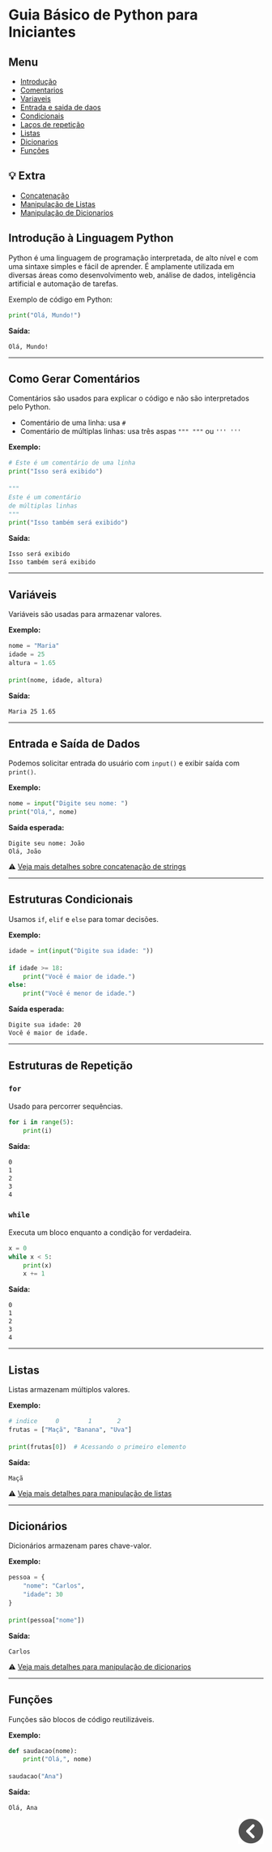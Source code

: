 # Guia Básico de Python para Iniciantes

## Menu

- [Introdução](#introdução-à-linguagem-python)
- [Comentarios](#como-gerar-comentários)
- [Variaveis](#variáveis)
- [Entrada e saida de daos](#entrada-e-saída-de-dados)
- [Condicionais](#estruturas-condicionais)
- [Laços de repetição](#estruturas-de-repetição)
- [Listas](#listas)
- [Dicionarios](#dicionários)
- [Funções](#funções)

## 💡 Extra

- [Concatenação](./concatenacao.md)
- [Manipulação de Listas](./lista.md)
- [Manipulação de Dicionarios](./dicionario.md)

## Introdução à Linguagem Python

Python é uma linguagem de programação interpretada, de alto nível e com uma sintaxe simples e fácil de aprender. É amplamente utilizada em diversas áreas como desenvolvimento web, análise de dados, inteligência artificial e automação de tarefas.

Exemplo de código em Python:
```python
print("Olá, Mundo!")
```
**Saída:**
```
Olá, Mundo!
```

---
## Como Gerar Comentários
Comentários são usados para explicar o código e não são interpretados pelo Python.

- Comentário de uma linha: usa `#`
- Comentário de múltiplas linhas: usa três aspas `""" """` ou `''' '''`

**Exemplo:**
```python
# Este é um comentário de uma linha
print("Isso será exibido")

""" 
Este é um comentário
de múltiplas linhas
"""
print("Isso também será exibido")
```

**Saída:**
```
Isso será exibido
Isso também será exibido
```
---
## Variáveis
Variáveis são usadas para armazenar valores.

**Exemplo:**
```python
nome = "Maria"
idade = 25
altura = 1.65

print(nome, idade, altura)
```
**Saída:**
```
Maria 25 1.65
```
---

## Entrada e Saída de Dados
Podemos solicitar entrada do usuário com `input()` e exibir saída com `print()`.

**Exemplo:**
```python
nome = input("Digite seu nome: ")
print("Olá,", nome)
```
**Saída esperada:**
```
Digite seu nome: João
Olá, João
```

⚠️ [Veja mais detalhes sobre concatenação de strings](./concatenacao.md)

---

## Estruturas Condicionais
Usamos `if`, `elif` e `else` para tomar decisões.

**Exemplo:**
```python
idade = int(input("Digite sua idade: "))

if idade >= 18:
    print("Você é maior de idade.")
else:
    print("Você é menor de idade.")
```
**Saída esperada:**
```
Digite sua idade: 20
Você é maior de idade.
```

---
## Estruturas de Repetição
### `for`
Usado para percorrer sequências.

```python
for i in range(5):
    print(i)
```
**Saída:**
```
0
1
2
3
4
```

### `while`
Executa um bloco enquanto a condição for verdadeira.

```python
x = 0
while x < 5:
    print(x)
    x += 1
```
**Saída:**
```
0
1
2
3
4
```
---
## Listas
Listas armazenam múltiplos valores.

**Exemplo:**
```python
# indice     0        1       2
frutas = ["Maçã", "Banana", "Uva"]

print(frutas[0])  # Acessando o primeiro elemento
```
**Saída:**
```
Maçã
```

⚠️ [Veja mais detalhes para manipulação de listas](./lista.md)

---

## Dicionários
Dicionários armazenam pares chave-valor.

**Exemplo:**
```python
pessoa = {
    "nome": "Carlos", 
    "idade": 30
}

print(pessoa["nome"])
```
**Saída:**
```
Carlos
```
⚠️ [Veja mais detalhes para manipulação de dicionarios](./dicionario.md)

---

## Funções
Funções são blocos de código reutilizáveis.

**Exemplo:**
```python
def saudacao(nome):
    print("Olá,", nome)

saudacao("Ana")
```
**Saída:**
```
Olá, Ana
```

<div style="text-align: right">

[![voltar](../imagens/icons/icons8-voltar-50.png)](../README.md)

</div>